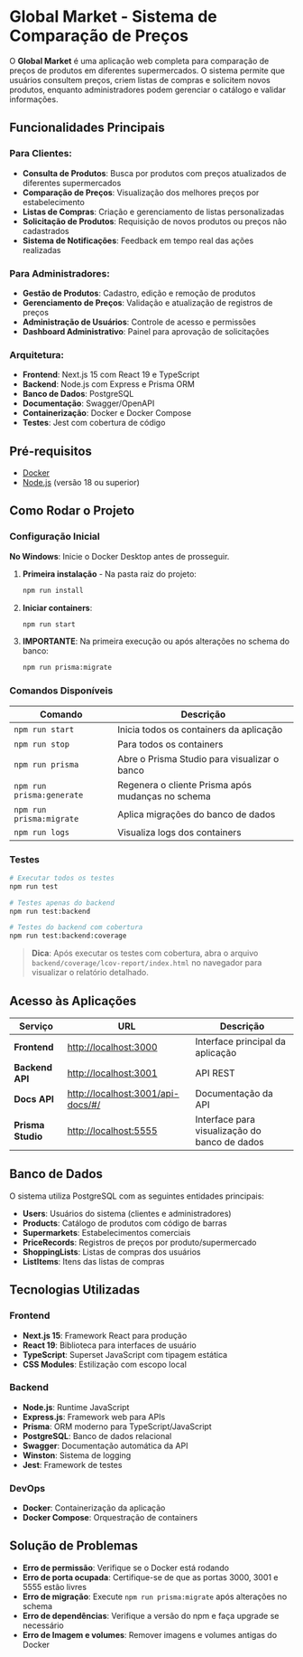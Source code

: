 # Global Market - Sistema de Comparação de Preços

O **Global Market** é uma aplicação web completa para comparação de preços de produtos em diferentes supermercados. O sistema permite que usuários consultem preços, criem listas de compras e solicitem novos produtos, enquanto administradores podem gerenciar o catálogo e validar informações.

## Funcionalidades Principais

### Para Clientes:
- **Consulta de Produtos**: Busca por produtos com preços atualizados de diferentes supermercados
- **Comparação de Preços**: Visualização dos melhores preços por estabelecimento
- **Listas de Compras**: Criação e gerenciamento de listas personalizadas
- **Solicitação de Produtos**: Requisição de novos produtos ou preços não cadastrados
- **Sistema de Notificações**: Feedback em tempo real das ações realizadas

### Para Administradores:
- **Gestão de Produtos**: Cadastro, edição e remoção de produtos
- **Gerenciamento de Preços**: Validação e atualização de registros de preços
- **Administração de Usuários**: Controle de acesso e permissões
- **Dashboard Administrativo**: Painel para aprovação de solicitações

### Arquitetura:
- **Frontend**: Next.js 15 com React 19 e TypeScript
- **Backend**: Node.js com Express e Prisma ORM
- **Banco de Dados**: PostgreSQL
- **Documentação**: Swagger/OpenAPI
- **Containerização**: Docker e Docker Compose
- **Testes**: Jest com cobertura de código

## Pré-requisitos

- [Docker](https://www.docker.com/)
- [Node.js](https://nodejs.org/pt) (versão 18 ou superior)

## Como Rodar o Projeto

### Configuração Inicial

**No Windows**: Inicie o Docker Desktop antes de prosseguir.

1. **Primeira instalação** - Na pasta raiz do projeto:
   ```bash
   npm run install
   ```

2. **Iniciar containers**:
   ```bash
   npm run start
   ```

3. **IMPORTANTE**: Na primeira execução ou após alterações no schema do banco:
   ```bash
   npm run prisma:migrate
   ```

### Comandos Disponíveis

| Comando | Descrição |
|---------|-----------|
| `npm run start` | Inicia todos os containers da aplicação |
| `npm run stop` | Para todos os containers |
| `npm run prisma` | Abre o Prisma Studio para visualizar o banco |
| `npm run prisma:generate` | Regenera o cliente Prisma após mudanças no schema |
| `npm run prisma:migrate` | Aplica migrações do banco de dados |
| `npm run logs` | Visualiza logs dos containers |

### Testes

```bash
# Executar todos os testes
npm run test

# Testes apenas do backend
npm run test:backend

# Testes do backend com cobertura
npm run test:backend:coverage
```

> **Dica**: Após executar os testes com cobertura, abra o arquivo `backend/coverage/lcov-report/index.html` no navegador para visualizar o relatório detalhado.

## Acesso às Aplicações

| Serviço | URL | Descrição |
|---------|-----|-----------|
| **Frontend** | [http://localhost:3000](http://localhost:3000) | Interface principal da aplicação |
| **Backend API** | [http://localhost:3001](http://localhost:3001) | API REST |
| **Docs API** | [http://localhost:3001/api-docs/#/](http://localhost:3001/api-docs/#/) | Documentação da API |
| **Prisma Studio** | [http://localhost:5555](http://localhost:5555) | Interface para visualização do banco de dados |

## Banco de Dados

O sistema utiliza PostgreSQL com as seguintes entidades principais:

- **Users**: Usuários do sistema (clientes e administradores)
- **Products**: Catálogo de produtos com código de barras
- **Supermarkets**: Estabelecimentos comerciais
- **PriceRecords**: Registros de preços por produto/supermercado
- **ShoppingLists**: Listas de compras dos usuários
- **ListItems**: Itens das listas de compras

## Tecnologias Utilizadas

### Frontend
- **Next.js 15**: Framework React para produção
- **React 19**: Biblioteca para interfaces de usuário
- **TypeScript**: Superset JavaScript com tipagem estática
- **CSS Modules**: Estilização com escopo local

### Backend
- **Node.js**: Runtime JavaScript
- **Express.js**: Framework web para APIs
- **Prisma**: ORM moderno para TypeScript/JavaScript
- **PostgreSQL**: Banco de dados relacional
- **Swagger**: Documentação automática da API
- **Winston**: Sistema de logging
- **Jest**: Framework de testes

### DevOps
- **Docker**: Containerização da aplicação
- **Docker Compose**: Orquestração de containers

## Solução de Problemas

- **Erro de permissão**: Verifique se o Docker está rodando
- **Erro de porta ocupada**: Certifique-se de que as portas 3000, 3001 e 5555 estão livres
- **Erro de migração**: Execute `npm run prisma:migrate` após alterações no schema
- **Erro de dependências**: Verifique a versão do npm e faça upgrade se necessário
- **Erro de Imagem e volumes**: Remover imagens e volumes antigas do Docker

